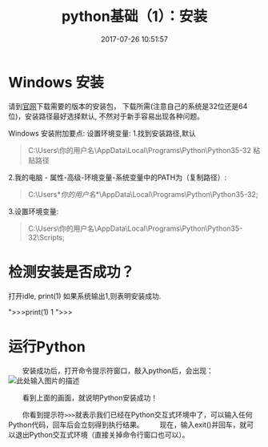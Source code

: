 ﻿---
layout: '[post]'
title: python基础（1）：安装
date: 2017-07-26 10:51:57
tags: [python]
categories: [python基础]
---
# Windows 安装

 请到[官网](https://www.python.org/)下载需要的版本的安装包， 下载所需(注意自己的系统是32位还是64位)，安装路径最好选择默认, 不然对于新手容易出现各种问题。

Windows 安装附加要点: 
设置环境变量: 
1.找到安装路径,默认
>C:\Users\你的用户名\AppData\Local\Programs\Python\Python35-32 粘贴路径 

2.我的电脑 - 属性-高级-环境变量-系统变量中的PATH为（复制路径）:
>C:\Users\**你的用户名**\AppData\Local\Programs\Python\Python35-32;

3.设置环境变量:
>C:\Users\你的用户名\AppData\Local\Programs\Python\Python35-32\Scripts;

# 检测安装是否成功？

打开idle, print(1) 如果系统输出1,则表明安装成功.

> 
  ">>>print(1)
      1
  ">>>
>


# 运行Python

　　安装成功后，打开命令提示符窗口，敲入python后，会出现：
![此处输入图片的描述][1]

　　看到上面的画面，就说明Python安装成功！

　　你看到提示符`>>>`就表示我们已经在Python交互式环境中了，可以输入任何Python代码，回车后会立刻得到执行结果。
　　现在，输入exit()并回车，就可以退出Python交互式环境（直接关掉命令行窗口也可以）。


  [1]: https://www.liaoxuefeng.com/files/attachments/001446601591019cbba6e698d32429bb4754753d86e286a000/l